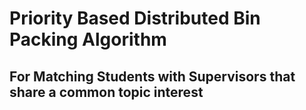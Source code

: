 # Priority Based Distributed Bin Packing Algorithm

## For Matching Students with Supervisors that share a common topic interest
